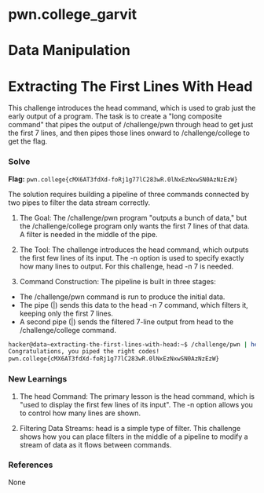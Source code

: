 # pwn.college_garvit
# Data Manipulation

# Extracting The First Lines With Head
This challenge introduces the head command, which is used to grab just the early output of a program. The task is to create a "long composite command" that pipes the output of /challenge/pwn through head to get just the first 7 lines, and then pipes those lines onward to /challenge/college to get the flag.

### Solve
**Flag:** `pwn.college{cMX6AT3fdXd-foRj1g77lC283wR.0lNxEzNxwSN0AzNzEzW}`

The solution requires building a pipeline of three commands connected by two pipes to filter the data stream correctly.

1. The Goal: The /challenge/pwn program "outputs a bunch of data," but the /challenge/college program only wants the first 7 lines of that data. A filter is needed in the middle of the pipe.

2. The Tool: The challenge introduces the head command, which outputs the first few lines of its input. The -n option is used to specify exactly how many lines to output. For this challenge, head -n 7 is needed.

3. Command Construction: The pipeline is built in three stages:
 - The /challenge/pwn command is run to produce the initial data.
 - The pipe (|) sends this data to the head -n 7 command, which filters it, keeping only the first 7 lines.
 - A second pipe (|) sends the filtered 7-line output from head to the /challenge/college command.

```bash
hacker@data~extracting-the-first-lines-with-head:~$ /challenge/pwn | head -n 7 | /challenge/college
Congratulations, you piped the right codes!
pwn.college{cMX6AT3fdXd-foRj1g77lC283wR.0lNxEzNxwSN0AzNzEzW}
```
    
### New Learnings
1. The head Command: The primary lesson is the head command, which is "used to display the first few lines of its input". The -n option allows you to control how many lines are shown.

2. Filtering Data Streams: head is a simple type of filter. This challenge shows how you can place filters in the middle of a pipeline to modify a stream of data as it flows between commands.

### References 
None